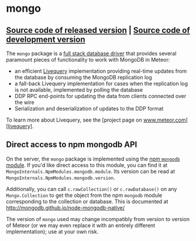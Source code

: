 # mongo
[Source code of released version](https://github.com/meteor/meteor/tree/master/packages/mongo) | [Source code of development version](https://github.com/meteor/meteor/tree/master/packages/mongo)
---

The `mongo` package is a [full stack database
driver](https://www.meteor.com/full-stack-db-drivers) that provides
several paramount pieces of functionality to work with MongoDB in
Meteor:

- an efficient [Livequery][livequery] implementation providing real-time
  updates from the database by consuming the MongoDB replication log
- a fall-back Livequery implementation for cases when the replication log is not
  available, implemented by polling the database
- DDP RPC end-points for updating the data from clients connected over the wire
- Serialization and deserialization of updates to the DDP format

To learn more about Livequery, see the [project page on
www.meteor.com][livequery].

[livequery]: https://www.meteor.com/livequery

## Direct access to npm mongodb API

On the server, the `mongo` package is implemented using the
[npm `mongodb` module](https://www.npmjs.com/package/mongodb).  If you'd like
direct access to this module, you can find it at
`MongoInternals.NpmModules.mongodb.module`. Its version can be read at
`MongoInternals.NpmModules.mongodb.version`.

Additionally, you can call `c.rawCollection()` or `c.rawDatabase()` on any
`Mongo.Collection` to get the object from the npm `mongodb` module corresponding
to the collection or database.  This is documented at
http://mongodb.github.io/node-mongodb-native/

The version of `mongo` used may change incompatibly from version to version of
Meteor (or we may even replace it with an entirely different implementation);
use at your own risk.
